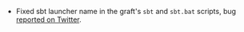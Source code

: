 * Fixed sbt launcher name in the graft's `sbt` and `sbt.bat` scripts, bug [reported on Twitter][tw].

[tw]: http://twitter.com/andyczerwonka/statuses/9917214080